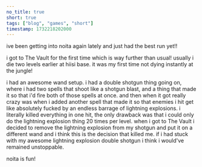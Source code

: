 ```yaml
---
no_title: true
short: true
tags: ["blog", "games", "short"]
timestamp: 1732218202000
---
```

ive been getting into noita again lately and just had the best run yet!!

i got to The Vault for the first time which is way further than usual! usually i die two levels earlier at hiisi base. it was my first time not dying instantly at the jungle!

i had an awesome wand setup. i had a double shotgun thing going on, where i had two spells that shoot like a shotgun blast, and a thing that made it so that i'd fire both of those spells at once. and then when it got really crazy was when i added another spell that made it so that enemies i hit get like absolutely fucked by an endless barrage of lightning explosions. i literally killed everything in one hit, the only drawback was that i could only do the lightning explosion thing 20 times per level. when i got to The Vault i decided to remove the lightning explosion from my shotgun and put it on a different wand and i think this is the decision that killed me. if i had stuck with my awesome lightning explosion double shotgun i think i would've remained unstoppable.

noita is fun!